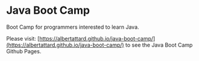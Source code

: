 # Java Boot Camp

Boot Camp for programmers interested to learn Java.

Please visit: [https://albertattard.github.io/java-boot-camp/](https://albertattard.github.io/java-boot-camp/) to see the Java Boot Camp Github Pages.
